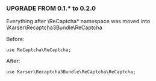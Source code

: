 ### UPGRADE FROM 0.1.* to 0.2.0

Everything after \ReCaptcha\* namespace was moved into \Karser\Recaptcha3Bundle\ReCaptcha

Before:
```
use ReCaptcha\ReCaptcha;
```
After:
```
use Karser\Recaptcha3Bundle\ReCaptcha\ReCaptcha;
```
